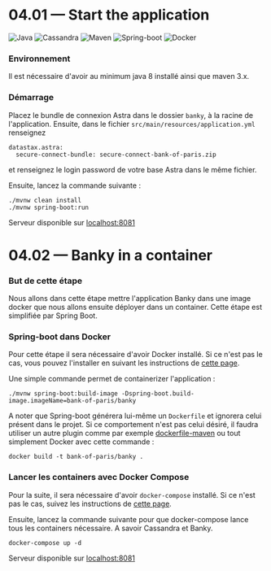 # 04.01 — Start the application

![Java](https://img.shields.io/badge/Made_with-Java-orange.svg?style=for-the-badge&logo=java)
![Cassandra](https://img.shields.io/badge/-Cassandra-orange.svg?style=for-the-badge&logo=apache-cassandra)
![Maven](https://img.shields.io/badge/-Maven-orange.svg?style=for-the-badge&logo=apache-maven)
![Spring-boot](https://img.shields.io/badge/-Springboot-orange.svg?style=for-the-badge&logo=spring)
![Docker](https://img.shields.io/badge/-Docker-orange.svg?style=for-the-badge&logo=docker)

### Environnement 
Il est nécessaire d'avoir au minimum java 8 installé ainsi que maven 3.x.

### Démarrage

Placez le bundle de connexion Astra dans le dossier `banky`, à la racine de l'application. Ensuite, dans le fichier `src/main/resources/application.yml` renseignez 
```properties
datastax.astra:
  secure-connect-bundle: secure-connect-bank-of-paris.zip
```
et renseignez le login password de votre base Astra dans le même fichier.

Ensuite, lancez la commande suivante :
 ```shell script
./mvnw clean install 
./mvnw spring-boot:run
```
Serveur disponible sur [localhost:8081](http://localhost:8081)

# 04.02 — Banky in a container

### But de cette étape
Nous allons dans cette étape mettre l'application Banky dans une image docker que nous allons ensuite déployer dans un container. Cette étape est simplifiée par Spring Boot.

### Spring-boot dans Docker
Pour cette étape il sera nécessaire d'avoir Docker installé. Si ce n'est pas le cas, vous pouvez l'installer en suivant les instructions de [cette page](https://docs.docker.com/get-docker/).

Une simple commande permet de containerizer l'application : 
```shell script
./mvnw spring-boot:build-image -Dspring-boot.build-image.imageName=bank-of-paris/banky
```

A noter que Spring-boot générera lui-même un `Dockerfile` et ignorera celui présent dans le projet. Si ce comportement n'est pas celui désiré, il faudra utiliser un autre plugin comme par exemple [dockerfile-maven](https://github.com/spotify/dockerfile-maven) ou tout simplement Docker avec cette commande :

```shell script
docker build -t bank-of-paris/banky .
```

### Lancer les containers avec Docker Compose
Pour la suite, il sera nécessaire d'avoir `docker-compose` installé. Si ce n'est pas le cas, suivez les instructions de [cette page](https://docs.docker.com/compose/install/).

Ensuite, lancez la commande suivante pour que docker-compose lance tous les containers nécessaire. A savoir Cassandra et Banky.
 ```shell script
docker-compose up -d
```



Serveur disponible sur [localhost:8081](http://localhost:8081)
